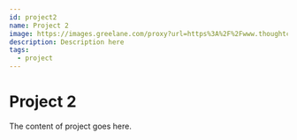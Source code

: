 ```yaml
---
id: project2
name: Project 2
image: https://images.greelane.com/proxy?url=https%3A%2F%2Fwww.thoughtco.com%2Fthmb%2FSOQV0Q-OLy490Lf_RETbguDXj5g%3D%2F2121x1414%2Ffilters%3Afill%28auto%2C1%29%2Fhow-to-start-a-blog-for-free-4687144-1-ab38a1b4fb5d4ed3bb58026b5dd49d54.jpg&width=750
description: Description here
tags:
  - project
---
```


# Project 2

The content of project goes here.
